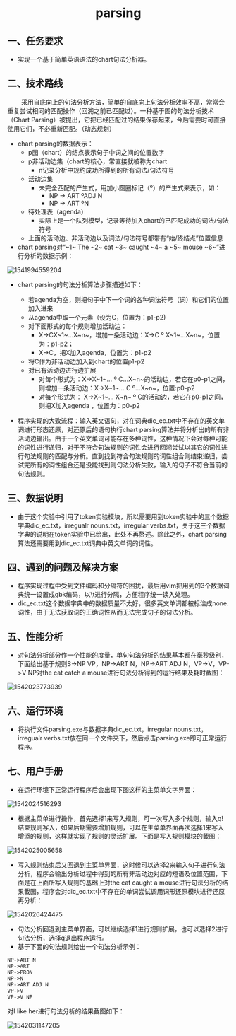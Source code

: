 <center><h1>parsing</h1></center>



## 一、任务要求

* 实现一个基于简单英语语法的chart句法分析器。



## 二、技术路线

&nbsp;&nbsp;&nbsp;&nbsp;&nbsp;&nbsp;&nbsp;&nbsp;采用自底向上的句法分析方法，简单的自底向上句法分析效率不高，常常会重复尝试相同的匹配操作（回溯之前已匹配过）。一种基于图的句法分析技术（Chart Parsing）被提出，它把已经匹配过的结果保存起来，今后需要时可直接使用它们，不必重新匹配。（动态规划）

- chart parsing的数据表示：
  - p图（chart）的结点表示句子中词之间的位置数字
  - p非活动边集（chart的核心，常直接就被称为chart
    - n记录分析中规约成功所得到的所有词法/句法符号
  - 活动边集
    - 未完全匹配的产生式，用加小圆圈标记（º）的产生式来表示，如：
      - NP -> ART ºADJ N
      - NP -> ART ºN
  - 待处理表（agenda）
    - 实际上是一个队列模型，记录等待加入chart的已匹配成功的词法/句法符号
  - 上面的活动边、非活动边以及词法/句法符号都带有“始/终结点”位置信息
- chart parsing对“~1~ The ~2~ cat ~3~ caught ~4~ a ~5~ mouse ~6~”进行分析的数据示例：

![1541994559204](https://raw.githubusercontent.com/tracy-talent/Notes/master/imgs/nlp_parsing_1.png)

* chart parsing的句法分析算法步骤描述如下：
  * 若agenda为空，则把句子中下一个词的各种词法符号（词）和它们的位置加入进来
  * 从agenda中取一个元素（设为C，位置为：p1-p2)
  * 对下面形式的每个规则增加活动边：
    * X->CX~1~...X~n~，增加一条活动边：X->C º X~1~...X~n~，位置为：p1-p2；
    * X->C，把X加入agenda，位置为：p1-p2
  * 将C作为非活动边加入到chart的位置p1-p2
  * 对已有活动边进行边扩展
    * 对每个形式为：X->X~1~... º C...X~n~的活动边，若它在p0-p1之间，则增加一条活动边：X->X~1~... C º...X~n~，位置:p0-p2
    * 对每个形式为： X->X~1~... X~n~ º C的活动边，若它在p0-p1之间，则把X加入agenda ，位置为：p0-p2

* 程序实现的大致流程：输入英文语句，对在词典dic_ec.txt中不存在的英文单词进行形态还原，对还原后的语句执行chart parsing算法并将分析出的所有非活动边输出。由于一个英文单词可能存在多种词性，这种情况下会对每种可能的词性进行递归，对于不符合句法规则的词性会进行回溯尝试以其它的词性进行句法规则的匹配与分析。直到找到符合句法规则的词性组合则结束递归，尝试完所有的词性组合还是没能找到则句法分析失败，输入的句子不符合当前的句法规则。



## 三、数据说明

* 由于这个实验中引用了token实验模块，所以需要用到token实验中的三个数据字典dic_ec.txt，irregualr nouns.txt，irregular verbs.txt，关于这三个数据字典的说明在token实验中已给出，此处不再赘述。除此之外，chart parsing算法还需要用到dic_ec.txt词典中英文单词的词性。



## 四、遇到的问题及解决方案

* 程序实现过程中受到文件编码和分隔符的困扰，最后用vim把用到的3个数据词典统一设置成gbk编码，以\t进行分隔，方便程序统一读入处理。
* dic_ec.txt这个数据字典中的数据质量不太好，很多英文单词都被标注成none.词性，由于无法获取词的正确词性从而无法完成句子的句法分析。



## 五、性能分析

* 对句法分析部分作一个性能的度量，单句句法分析的结果基本都在毫秒级别，下面给出基于规则S->NP VP，NP->ART N，NP->ART ADJ N，VP->V，VP->V NP对the cat catch a mouse进行句法分析得到的运行结果及耗时截图：

![1542023773939](https://raw.githubusercontent.com/tracy-talent/Notes/master/imgs/nlp_parsing_2.png)



## 六、运行环境

* 将执行文件parsing.exe与数据字典dic_ec.txt，irregular nouns.txt，irregualr verbs.txt放在同一个文件夹下，然后点击parsing.exe即可正常运行程序。



## 七、用户手册

* 在运行环境下正常运行程序后会出现下图这样的主菜单文字界面：

![1542024516293](https://raw.githubusercontent.com/tracy-talent/Notes/master/imgs/nlp_parsing_3.png)

* 根据主菜单进行操作，首先选择1来写入规则，可一次写入多个规则，输入q!结束规则写入，如果后期需要增加规则，可以在主菜单界面再次选择1来写入增添的规则，这样就实现了规则的灵活扩展。下面是写入规则模块的截图：

![1542025005658](https://raw.githubusercontent.com/tracy-talent/Notes/master/imgs/nlp_parsing_4.png)

* 写入规则结束后又回退到主菜单界面，这时候可以选择2来输入句子进行句法分析，程序会输出分析过程中得到的所有非活动边对应的短语及位置范围，下面是在上面所写入规则的基础上对the cat caught a mouse进行句法分析的结果截图，程序会对dic_ec.txt中不存在的单词尝试调用词形还原模块进行还原再分析：

![1542026424475](https://raw.githubusercontent.com/tracy-talent/Notes/master/imgs/nlp_parsing_5.png)

* 句法分析回退到主菜单界面，可以继续选择1进行规则扩展，也可以选择2进行句法分析，选择q退出程序运行。
* 基于下面的句法规则给出一个句法分析示例：

```
NP->ART N
NP->ART
NP->PRON
NP->N
NP->ART ADJ N
VP->V
VP->V NP
```

对I like her进行句法分析的结果截图如下：

![1542031147205](https://raw.githubusercontent.com/tracy-talent/Notes/master/imgs/nlp_parsing_6.png)



